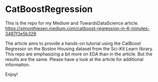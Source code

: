 # CatBoostRegression

This is the repo for my Medium and TowardsDataScience article.
https://simonthiesen.medium.com/catboost-regression-in-6-minutes-3487f3e5b329

The article aims to provide a hands-on tutorial using the CatBoost Regressor on the Boston Housing dataset from the Sci-Kit Learn library.
This repo are emphasizing a bit more on EDA than in the article. But the results are the same.
Please have a look at the article for additional information.

Enjoy!
